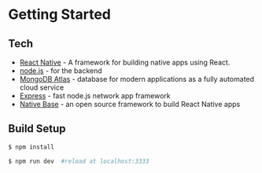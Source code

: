 # Getting Started
## Tech

* [React Native](https://reactnative.dev/) - A framework for building native apps using React.
* [node.js](https://nodejs.org/en/about/) - for the backend
* [MongoDB Atlas](https://www.mongodb.com/cloud) - database for modern applications as a fully automated cloud service
* [Express](https://expressjs.com/) - fast node.js network app framework 
* [Native Base](https://nativebase.io/) - an open source framework to build React Native apps 
            
 ## Build Setup
  ```sh
$ npm install 

```
 
 ```sh
$ npm run dev  #reload at localhost:3333 

```
